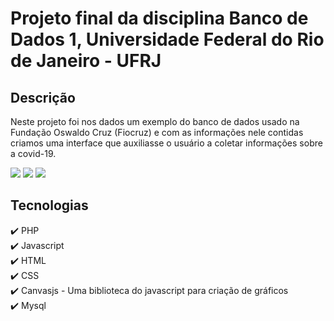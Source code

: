 # Projeto final da disciplina Banco de Dados 1, Universidade Federal do Rio de Janeiro - UFRJ

## Descrição
 Neste projeto foi nos dados um exemplo do banco de dados usado  na Fundação Oswaldo Cruz (Fiocruz) e com as informações nele contidas criamos uma interface que auxiliasse o usuário a coletar informações sobre a covid-19. 

![](1.gif)
![](2.gif)
![](3.gif)


## Tecnologias
 :heavy_check_mark: PHP <br>
 :heavy_check_mark: Javascript <br>
 :heavy_check_mark: HTML <br>
 :heavy_check_mark: CSS <br>
 :heavy_check_mark: Canvasjs - Uma biblioteca do javascript para criação de gráficos <br>
 :heavy_check_mark: Mysql <br>

